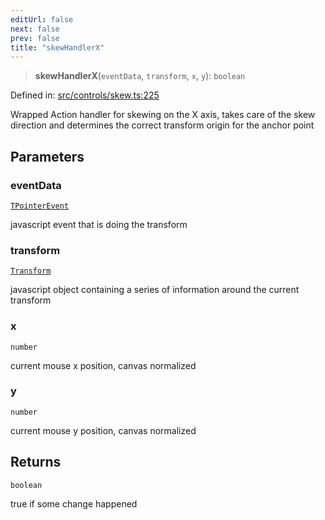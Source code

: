 ```yaml
---
editUrl: false
next: false
prev: false
title: "skewHandlerX"
---
```


> **skewHandlerX**(`eventData`, `transform`, `x`, `y`): `boolean`

Defined in: [src/controls/skew.ts:225](https://github.com/fabricjs/fabric.js/blob/8748628df7e9de00ba77413bfc3ad9e9fe9d4f30/src/controls/skew.ts#L225)

Wrapped Action handler for skewing on the X axis, takes care of the
skew direction and determines the correct transform origin for the anchor point

## Parameters

### eventData

[`TPointerEvent`](/api/type-aliases/tpointerevent/)

javascript event that is doing the transform

### transform

[`Transform`](/api/type-aliases/transform/)

javascript object containing a series of information around the current transform

### x

`number`

current mouse x position, canvas normalized

### y

`number`

current mouse y position, canvas normalized

## Returns

`boolean`

true if some change happened
